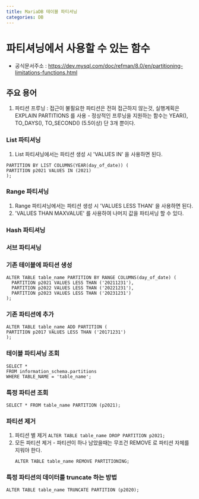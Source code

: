 ```yaml
---
title: MariaDB 테이블 파티셔닝
categories: DB
---
```


# 파티셔닝에서 사용할 수 있는 함수
  - 공식문서주소 : https://dev.mysql.com/doc/refman/8.0/en/partitioning-limitations-functions.html
  
## 주요 용어
  1. 파티션 프루닝 : 접근이 불필요한 파티션은 전혀 접근하지 않는것, 실행계획은 EXPLAIN PARTITIONS 를 사용
    - 정상적인 프루닝을 지원하는 함수는 YEAR(), TO_DAYS(), TO_SECOND() (5.5이상) 단 3개 뿐이다.

### List 파티셔닝
  1. List 파티셔닝에서는 파티션 생성 시 'VALUES IN' 을 사용하면 된다.
  ```
  PARTITION BY LIST COLUMNS(YEAR(day_of_date)) (
  PARTITION p2021 VALUES IN (2021)
  );
  ```
### Range 파티셔닝
  1. Range 파티셔닝에서는 파티션 생성 시 'VALUES LESS THAN' 을 사용하면 된다.
  2. 'VALUES THAN MAXVALUE' 를 사용하여 나머지 값을 파티셔닝 할 수 있다.
  
### Hash 파티셔닝
  
### 서브 파티셔닝

### 기존 테이블에 파티션 생성
  ```
  ALTER TABLE table_name PARTITION BY RANGE COLUMNS(day_of_date) (
	PARTITION p2021 VALUES LESS THAN ('20211231'),
	PARTITION p2022 VALUES LESS THAN ('20221231'),
	PARTITION p2023 VALUES LESS THAN ('20231231')
  );
  ```
  
### 기존 파티션에 추가
  ```
  ALTER TABLE table_name ADD PARTITION (
  PARTITION p2017 VALUES LESS THAN ('20171231')
  );
  ```
### 테이블 파티셔닝 조회
  ```
  SELECT *
  FROM information_schema.partitions
  WHERE TABLE_NAME = 'table_name';
  ```

### 특정 파티션 조회
  ```
  SELECT * FROM table_name PARTITION (p2021);
  ```
### 파티션 제거
  1. 파티션 별 제거
	```
	ALTER TABLE table_name DROP PARTITION p2021;
	```
  2. 모든 파티션 제거
    - 파티션이 하나 남았을때는 무조건 REMOVE 로 파티션 자체를 지워야 한다.
	    ```
	    ALTER TABLE table_name REMOVE PARTITIONING;
	    ```
### 특정 파티션의 데이터를 truncate 하는 방법
  ```
  ALTER TABLE table_name TRUNCATE PARTITION (p2020);
  ```
